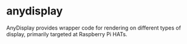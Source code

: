 # anydisplay
AnyDisplay provides wrapper code for rendering on different types of display, primarily targeted at Raspberry Pi HATs.
